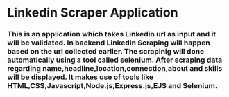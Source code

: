 # Linkedin Scraper Application

### This is an application which takes Linkedin url as input and it will be validated. In backend Linkedin Scraping will happen based on the url collected earlier. The scrapinig will done automatically using a tool called selenium. After scraping data regarding name,headline,location,connection,about and skills will be displayed. It makes use of tools like HTML,CSS,Javascript,Node.js,Express.js,EJS and Selenium.
